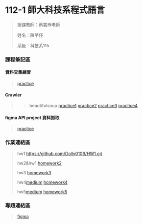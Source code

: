 # 112-1 師大科技系程式語言
> 授課教師：蔡芸琤老師
> 
> 姓名：陳芊伃
> 
> 系級：科技系115
### 課程筆記區
>
#### 資料交集練習
>
> [practice](https://github.com/Dolly0106/RL/blob/7bbe257bd6754a92254b7c52c38a236254bb4064/Untitled.ipynb)
>
#### Crawler
>
> >beautifulsoup
>[practice1](https://colab.research.google.com/drive/1Ni9oyAl_H32X-HrLyAh997Gtx0OGvZFi?hl=zh-tw)
> [practice2](https://colab.research.google.com/drive/1dSJREcFq56-i9xngPS_t4u1TC5WqT80v)
>[practice3](https://colab.research.google.com/drive/1gmGfcHahSrXbxSrWj0R4bk_D8TayzEjV?hl=zh-tw)
>[practice4](https://colab.research.google.com/drive/1hRlD2HGE1thVuMy0PnjKou0IdKnZi-xB?hl=zh-tw)
>
#### figma API project 資料抓取
>[practice](https://colab.research.google.com/drive/1lWWOUoLDPr-Aq4Zm6Wjdmr_C_BsH6_uG?hl=zh-tw)
### 作業連結區
> hw1 https://github.com/Dolly0106/HW1.git
>
> hw2&hw1 [homework2](https://github.com/Dolly0106/RL/blob/06eba149a66a6628d062e7b0978eb335303c1d34/HW2.ipynb)
>
> hw3 [homework3](https://github.com/Dolly0106/RL/tree/692ba5616e3f8d44bbccaad234f7f286bc060346/homework3)
>
> hw4[medium](https://medium.com/@41171230h/%E7%A8%8B%E5%BC%8F%E8%AA%9E%E8%A8%80hw4-%E6%96%87%E5%AD%97%E9%9B%B2%E6%87%89%E7%94%A8%E8%88%87%E5%88%86%E6%9E%90-e2a61ecd1905)
>[homework4](https://github.com/Dolly0106/RL/blob/5623a76423767bc234b930e75ec592fbf0e58a3c/HOMEWORK4.ipynb)
> 
> hw5[medium](https://medium.com/@41171230h/%E7%A8%8B%E5%BC%8F%E8%AA%9E%E8%A8%80hw5-%E6%96%87%E5%AD%97%E6%8E%A2%E5%8B%98-8b3e6fc290cd)
> [homework5](https://github.com/Dolly0106/RL/blob/0cf2d61b51a876e5c543b2ee7f35703062d1a21a/homework5.ipynb)
> 
### 專題連結區
>
>[figma](https://www.figma.com/proto/ly40r77JcuW2eNCSv4uIu1/Untitled?type=design&node-id=2-4&t=hyiHB4EsL0SqxLNb-0&scaling=scale-down&page-id=0%3A1)




